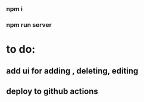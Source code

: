 ### npm i
### npm run server

# to do:
## add ui for adding , deleting, editing
## deploy to github actions 